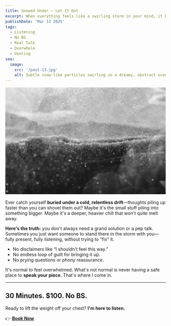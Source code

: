 ```yaml
---
title: Snowed Under – Let It Out
excerpt: When everything feels like a swirling storm in your mind, it helps to clear the air by simply being heard—no judgment, no quick fixes.
publishDate: 'Mar 13 2025'
tags:
  - Listening
  - No BS
  - Real Talk
  - Overwhelm
  - Venting
seo:
  image:
    src: '/post-13.jpg'
    alt: Subtle snow-like particles swirling in a dreamy, abstract scene
---
```


![Abstract snow](/post-13.jpg)


Ever catch yourself **buried under a cold, relentless drift**—thoughts piling up faster than you can shovel them out? Maybe it's the small stuff piling into something bigger. Maybe it's a deeper, heavier chill that won't quite melt away.

**Here's the truth:** you don't always need a grand solution or a pep talk. Sometimes you just want someone to stand there in the storm with you—fully present, fully listening, without trying to “fix” it.

- No disclaimers like “I shouldn't feel this way.”  
- No endless loop of guilt for bringing it up.  
- No prying questions or phony reassurance.  

It's normal to feel overwhelmed. What's not normal is never having a safe place to **speak your piece**. That's where I come in.

---

## **30 Minutes. $100. No BS.**
Ready to lift the weight off your chest? **I'm here to listen.**

👉 [**Book Now**](https://calendly.com/listen-no-bs/30min/)
